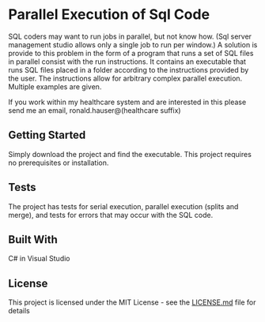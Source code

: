 # Parallel Execution of Sql Code

SQL coders may want to run jobs in parallel, but not know how.  (Sql server management studio allows only a single job to run per window.)  A solution is provide to this problem in the form of a program that runs a set of SQL files in parallel consist with the run instructions.  It contains an executable that runs SQL files placed in a folder according to the instructions provided by the user.  The instructions allow for arbitrary complex parallel execution.  Multiple examples are given.

If you work within my healthcare system and are interested in this please send me an email, ronald.hauser@(healthcare suffix)

## Getting Started

Simply download the project and find the executable.  This project requires no prerequisites or installation.

## Tests

The project has tests for serial execution, parallel execution (splits and merge), and tests for errors that may occur with the SQL code.

## Built With

C# in Visual Studio

## License

This project is licensed under the MIT License - see the [LICENSE.md](LICENSE.md) file for details
